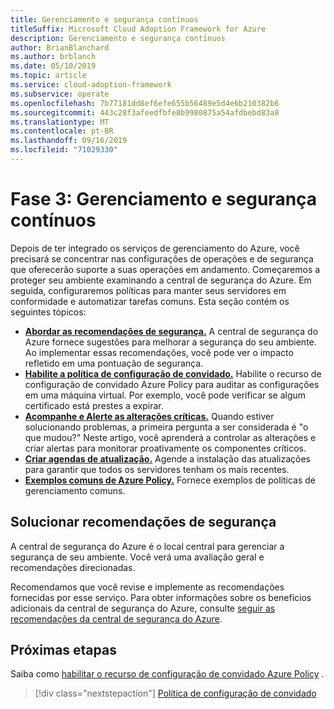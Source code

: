 ```yaml
---
title: Gerenciamento e segurança contínuos
titleSuffix: Microsoft Cloud Adoption Framework for Azure
description: Gerenciamento e segurança contínuos
author: BrianBlanchard
ms.author: brblanch
ms.date: 05/10/2019
ms.topic: article
ms.service: cloud-adoption-framework
ms.subservice: operate
ms.openlocfilehash: 7b77181dd8ef6efe655b56489e5d4e6b210382b6
ms.sourcegitcommit: 443c28f3afeedfbfe8b9980875a54afdbebd83a8
ms.translationtype: MT
ms.contentlocale: pt-BR
ms.lasthandoff: 09/16/2019
ms.locfileid: "71029330"
---
```

# <a name="phase-3-ongoing-management-and-security"></a>Fase 3: Gerenciamento e segurança contínuos

Depois de ter integrado os serviços de gerenciamento do Azure, você precisará se concentrar nas configurações de operações e de segurança que oferecerão suporte a suas operações em andamento. Começaremos a proteger seu ambiente examinando a central de segurança do Azure. Em seguida, configuraremos políticas para manter seus servidores em conformidade e automatizar tarefas comuns. Esta seção contém os seguintes tópicos:

- **[Abordar as recomendações de segurança.](#address-security-recommendations)** A central de segurança do Azure fornece sugestões para melhorar a segurança do seu ambiente. Ao implementar essas recomendações, você pode ver o impacto refletido em uma pontuação de segurança.
- **[Habilite a política de configuração de convidado.](./guest-configuration-policy.md)** Habilite o recurso de configuração de convidado Azure Policy para auditar as configurações em uma máquina virtual. Por exemplo, você pode verificar se algum certificado está prestes a expirar.
- **[Acompanhe e Alerte as alterações críticas.](./enable-tracking-alerting.md)** Quando estiver solucionando problemas, a primeira pergunta a ser considerada é "o que mudou?" Neste artigo, você aprenderá a controlar as alterações e criar alertas para monitorar proativamente os componentes críticos.
- **[Criar agendas de atualização.](./update-schedules.md)** Agende a instalação das atualizações para garantir que todos os servidores tenham os mais recentes.
- **[Exemplos comuns de Azure Policy.](./common-policies.md)** Fornece exemplos de políticas de gerenciamento comuns.

## <a name="address-security-recommendations"></a>Solucionar recomendações de segurança

A central de segurança do Azure é o local central para gerenciar a segurança de seu ambiente. Você verá uma avaliação geral e recomendações direcionadas.

Recomendamos que você revise e implemente as recomendações fornecidas por esse serviço. Para obter informações sobre os benefícios adicionais da central de segurança do Azure, consulte [seguir as recomendações da central de segurança do Azure](https://docs.microsoft.com/azure/migrate/migrate-best-practices-security-management#best-practice-follow-azure-security-center-recommendations).

## <a name="next-steps"></a>Próximas etapas

Saiba como [habilitar o recurso de configuração de convidado Azure Policy](./guest-configuration-policy.md) .

> [!div class="nextstepaction"]
> [Política de configuração de convidado](./guest-configuration-policy.md)
